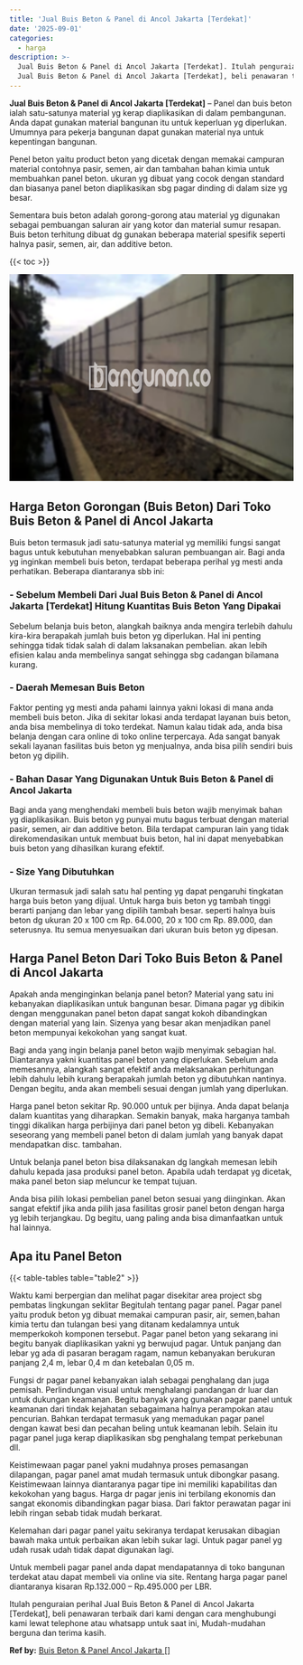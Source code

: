```yaml
---
title: 'Jual Buis Beton & Panel di Ancol Jakarta [Terdekat]'
date: '2025-09-01'
categories:
  - harga
description: >-
  Jual Buis Beton & Panel di Ancol Jakarta [Terdekat]. Itulah penguraian perihal
  Jual Buis Beton & Panel di Ancol Jakarta [Terdekat], beli penawaran terbaik...
---
```


**Jual Buis Beton & Panel di Ancol Jakarta \[Terdekat\]** – Panel dan buis beton ialah satu-satunya material yg kerap diaplikasikan di dalam pembangunan. Anda dapat gunakan material bangunan itu untuk keperluan yg diperlukan. Umumnya para pekerja bangunan dapat gunakan material nya untuk kepentingan bangunan.

Penel beton yaitu product beton yang dicetak dengan memakai campuran material contohnya pasir, semen, air dan tambahan bahan kimia untuk membuahkan panel beton. ukuran yg dibuat yang cocok dengan standard dan biasanya panel beton diaplikasikan sbg pagar dinding di dalam size yg besar.

Sementara buis beton adalah gorong-gorong atau material yg digunakan sebagai pembuangan saluran air yang kotor dan material sumur resapan. Buis beton terhitung dibuat dg gunakan beberapa material spesifik seperti halnya pasir, semen, air, dan additive beton.

{{< toc >}}

![Jual Buis Beton & Panel di Ancol Jakarta [Terdekat]](/images/jual-panel-buis-beton-murah-46.png)

## Harga Beton Gorongan (Buis Beton) Dari Toko Buis Beton & Panel di Ancol Jakarta

Buis beton termasuk jadi satu-satunya material yg memiliki fungsi sangat bagus untuk kebutuhan menyebabkan saluran pembuangan air. Bagi anda yg inginkan membeli buis beton, terdapat beberapa perihal yg mesti anda perhatikan. Beberapa diantaranya sbb ini:

### \- Sebelum Membeli Dari Jual Buis Beton & Panel di Ancol Jakarta \[Terdekat\] Hitung Kuantitas Buis Beton Yang Dipakai

Sebelum belanja buis beton, alangkah baiknya anda mengira terlebih dahulu kira-kira berapakah jumlah buis beton yg diperlukan. Hal ini penting sehingga tidak tidak salah di dalam laksanakan pembelian. akan lebih efisien kalau anda membelinya sangat sehingga sbg cadangan bilamana kurang.

### \- Daerah Memesan Buis Beton

Faktor penting yg mesti anda pahami lainnya yakni lokasi di mana anda membeli buis beton. Jika di sekitar lokasi anda terdapat layanan buis beton, anda bisa membelinya di toko terdekat. Namun kalau tidak ada, anda bisa belanja dengan cara online di toko online terpercaya. Ada sangat banyak sekali layanan fasilitas buis beton yg menjualnya, anda bisa pilih sendiri buis beton yg dipilih.

### \- Bahan Dasar Yang Digunakan Untuk Buis Beton & Panel di Ancol Jakarta

Bagi anda yang menghendaki membeli buis beton wajib menyimak bahan yg diaplikasikan. Buis beton yg punyai mutu bagus terbuat dengan material pasir, semen, air dan additive beton. Bila terdapat campuran lain yang tidak direkomendasikan untuk membuat buis beton, hal ini dapat menyebabkan buis beton yang dihasilkan kurang efektif.

### \- Size Yang Dibutuhkan

Ukuran termasuk jadi salah satu hal penting yg dapat pengaruhi tingkatan harga buis beton yang dijual. Untuk harga buis beton yg tambah tinggi berarti panjang dan lebar yang dipilih tambah besar. seperti halnya buis beton dg ukuran 20 x 100 cm Rp. 64.000, 20 x 100 cm Rp. 89.000, dan seterusnya. Itu semua menyesuaikan dari ukuran buis beton yg dipesan.

## Harga Panel Beton Dari Toko Buis Beton & Panel di Ancol Jakarta

Apakah anda menginginkan belanja panel beton? Material yang satu ini kebanyakan diaplikasikan untuk bangunan besar. Dimana pagar yg dibikin dengan menggunakan panel beton dapat sangat kokoh dibandingkan dengan material yang lain. Sizenya yang besar akan menjadikan panel beton mempunyai kekokohan yang sangat kuat.

Bagi anda yang ingin belanja panel beton wajib menyimak sebagian hal. Diantaranya yakni kuantitas panel beton yang diperlukan. Sebelum anda memesannya, alangkah sangat efektif anda melaksanakan perhitungan lebih dahulu lebih kurang berapakah jumlah beton yg dibutuhkan nantinya. Dengan begitu, anda akan membeli sesuai dengan jumlah yang diperlukan.

Harga panel beton sekitar Rp. 90.000 untuk per bijinya. Anda dapat belanja dalam kuantitas yang diharapkan. Semakin banyak, maka harganya tambah tinggi dikalikan harga perbijinya dari panel beton yg dibeli. Kebanyakan seseorang yang membeli panel beton di dalam jumlah yang banyak dapat mendapatkan disc. tambahan.

Untuk belanja panel beton bisa dilaksanakan dg langkah memesan lebih dahulu kepada jasa produksi panel beton. Apabila udah terdapat yg dicetak, maka panel beton siap meluncur ke tempat tujuan.

Anda bisa pilih lokasi pembelian panel beton sesuai yang diinginkan. Akan sangat efektif jika anda pilih jasa fasilitas grosir panel beton dengan harga yg lebih terjangkau. Dg begitu, uang paling anda bisa dimanfaatkan untuk hal lainnya.

## Apa itu Panel Beton

{{< table-tables table="table2" >}}

Waktu kami berpergian dan melihat pagar disekitar area project sbg pembatas lingkungan seklitar Begitulah tentang pagar panel. Pagar panel yaitu produk beton yg dibuat memakai campuran pasir, air, semen,bahan kimia tertu dan tulangan besi yang ditanam kedalamnya untuk memperkokoh komponen tersebut. Pagar panel beton yang sekarang ini begitu banyak diaplikasikan yakni yg berwujud pagar. Untuk panjang dan lebar yg ada di pasaran beragam ragam, namun kebanyakan berukuran panjang 2,4 m, lebar 0,4 m dan ketebalan 0,05 m.

Fungsi dr pagar panel kebanyakan ialah sebagai penghalang dan juga pemisah. Perlindungan visual untuk menghalangi pandangan dr luar dan untuk dukungan keamanan. Begitu banyak yang gunakan pagar panel untuk keamanan dari tindak kejahatan sebagaimana halnya perampokan atau pencurian. Bahkan terdapat termasuk yang memadukan pagar panel dengan kawat besi dan pecahan beling untuk keamanan lebih. Selain itu pagar panel juga kerap diaplikasikan sbg penghalang tempat perkebunan dll.

Keistimewaan pagar panel yakni mudahnya proses pemasangan dilapangan, pagar panel amat mudah termasuk untuk dibongkar pasang. Keistimewaan lainnya diantaranya pagar tipe ini memiliki kapabilitas dan kekokohan yang bagus. Harga dr pagar jenis ini terbilang ekonomis dan sangat ekonomis dibandingkan pagar biasa. Dari faktor perawatan pagar ini lebih ringan sebab tidak mudah berkarat.

Kelemahan dari pagar panel yaitu sekiranya terdapat kerusakan dibagian bawah maka untuk perbaikan akan lebih sukar lagi. Untuk pagar panel yg udah rusak udah tidak dapat digunakan lagi.

Untuk membeli pagar panel anda dapat mendapatannya di toko bangunan terdekat atau dapat membeli via online via site. Rentang harga pagar panel diantaranya kisaran Rp.132.000 – Rp.495.000 per LBR.

Itulah penguraian perihal Jual Buis Beton & Panel di Ancol Jakarta \[Terdekat\], beli penawaran terbaik dari kami dengan cara menghubungi kami lewat telephone atau whatsapp untuk saat ini, Mudah-mudahan berguna dan terima kasih.

**Ref by:** [Buis Beton & Panel Ancol Jakarta []](https://id.wikipedia.org/wiki/Buis)
